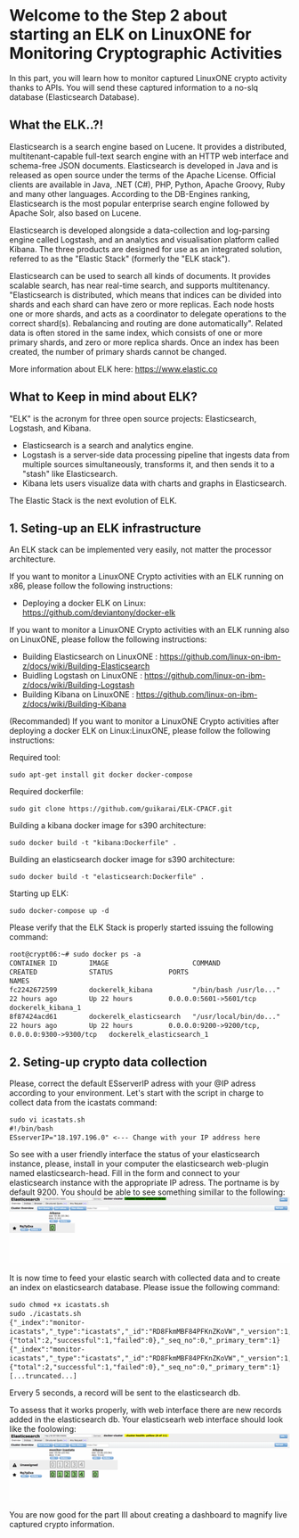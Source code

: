 # Welcome to the Step 2 about starting an ELK on LinuxONE for Monitoring Cryptographic Activities

In this part, you will learn how to monitor captured LinuxONE crypto activity thanks to APIs. You will send these captured information to a no-slq database (Elasticsearch Database).

## What the ELK..?!
Elasticsearch is a search engine based on Lucene. It provides a distributed, multitenant-capable full-text search engine with an HTTP web interface and schema-free JSON documents. Elasticsearch is developed in Java and is released as open source under the terms of the Apache License. Official clients are available in Java, .NET (C#), PHP, Python, Apache Groovy, Ruby and many other languages. According to the DB-Engines ranking, Elasticsearch is the most popular enterprise search engine followed by Apache Solr, also based on Lucene.

Elasticsearch is developed alongside a data-collection and log-parsing engine called Logstash, and an analytics and visualisation platform called Kibana. The three products are designed for use as an integrated solution, referred to as the "Elastic Stack" (formerly the "ELK stack").

Elasticsearch can be used to search all kinds of documents. It provides scalable search, has near real-time search, and supports multitenancy. "Elasticsearch is distributed, which means that indices can be divided into shards and each shard can have zero or more replicas. Each node hosts one or more shards, and acts as a coordinator to delegate operations to the correct shard(s). Rebalancing and routing are done automatically". Related data is often stored in the same index, which consists of one or more primary shards, and zero or more replica shards. Once an index has been created, the number of primary shards cannot be changed.

More information about ELK here: https://www.elastic.co

## What to Keep in mind about ELK?
"ELK" is the acronym for three open source projects: Elasticsearch, Logstash, and Kibana. 

* Elasticsearch is a search and analytics engine. 
* Logstash is a server‑side data processing pipeline that ingests data from multiple sources simultaneously, transforms it, and then sends it to a "stash" like Elasticsearch. 
* Kibana lets users visualize data with charts and graphs in Elasticsearch. 

The Elastic Stack is the next evolution of ELK.

## 1. Seting-up an ELK infrastructure 
An ELK stack can be implemented very easily, not matter the processor architecture.

If you want to monitor a LinuxONE Crypto activities with an ELK running on x86, please follow the following instructions:
- Deploying a docker ELK on Linux: https://github.com/deviantony/docker-elk

If you want to monitor a LinuxONE Crypto activities with an ELK running also on LinuxONE, please follow the following instructions:
- Building Elasticsearch on LinuxONE : https://github.com/linux-on-ibm-z/docs/wiki/Building-Elasticsearch
- Buidling Logstash on LinuxONE : https://github.com/linux-on-ibm-z/docs/wiki/Building-Logstash
- Building Kibana on LinuxONE : https://github.com/linux-on-ibm-z/docs/wiki/Building-Kibana

(Recommanded) If you want to monitor a LinuxONE Crypto activities after deploying a docker ELK on Linux:LinuxONE, please follow the following instructions:

Required tool:
```
sudo apt-get install git docker docker-compose
```

Required dockerfile:
```
sudo git clone https://github.com/guikarai/ELK-CPACF.git
```

Building a kibana docker image for s390 architecture:
```
sudo docker build -t "kibana:Dockerfile" .
```

Building an elasticsearch docker image for s390 architecture:
```
sudo docker build -t "elasticsearch:Dockerfile" .
```

Starting up ELK:
```
sudo docker-compose up -d
```

Please verify that the ELK Stack is properly started issuing the following command:
```
root@crypt06:~# sudo docker ps -a
CONTAINER ID        IMAGE                     COMMAND                  CREATED             STATUS              PORTS                                            NAMES
fc2242672599        dockerelk_kibana          "/bin/bash /usr/lo..."   22 hours ago        Up 22 hours         0.0.0.0:5601->5601/tcp                           dockerelk_kibana_1
8f87424acd61        dockerelk_elasticsearch   "/usr/local/bin/do..."   22 hours ago        Up 22 hours         0.0.0.0:9200->9200/tcp, 0.0.0.0:9300->9300/tcp   dockerelk_elasticsearch_1
```

## 2. Seting-up crypto data collection
Please, correct the default ESserverIP adress with your @IP adress according to your environment.
Let's start with the script in charge to collect data from the icastats command:
```
sudo vi icastats.sh
#!/bin/bash
ESserverIP="18.197.196.0" <--- Change with your IP address here
```

So see with a user friendly interface the status of your elasticsearch instance, please, install in your computer the elasticsearch web-plugin named elasticsearch-head. Fill in the form and connect to your elasticsearch instance with the appropriate IP adress. The portname is by default 9200. You should be able to see something simillar to the following:
![alt text](https://github.com/guikarai/ELK-CPACF/blob/master/images/Capture%20d%E2%80%99e%CC%81cran%202018-06-20%20a%CC%80%20170639%20(2).png)

It is now time to feed your elastic search with collected data and to create an index on elasticsearch database. Please issue the following command:
```
sudo chmod +x icastats.sh
sudo ./icastats.sh
{"_index":"monitor-icastats","_type":"icastats","_id":"RD8FkmMBF84PFKnZKoVW","_version":1,"result":"created","_shards":{"total":2,"successful":1,"failed":0},"_seq_no":0,"_primary_term":1}
{"_index":"monitor-icastats","_type":"icastats","_id":"RD8FkmMBF84PFKnZKoVW","_version":1,"result":"created","_shards":{"total":2,"successful":1,"failed":0},"_seq_no":0,"_primary_term":1}
[...truncated...]
```

Ervery 5 seconds, a record will be sent to the elasticsearch db. 

To assess that it works properly, with web interface there are new records added in the elasticsearch db.
Your elasticsearh web interface should look like the foolowing:
![alt text](https://github.com/guikarai/ELK-CPACF/blob/master/images/Capture%20d%E2%80%99%C3%A9cran%202018-05-24%20%C3%A0%20140351%20(2).png)

You are now good for the part III about creating a dashboard to magnify live captured crypto information.
